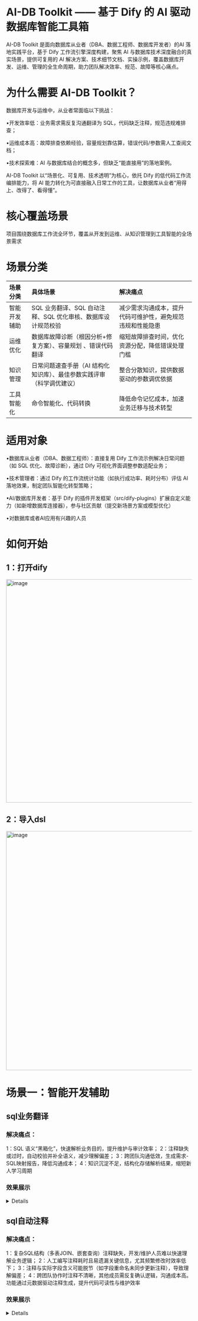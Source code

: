 # AI-DB Toolkit —— 基于 Dify 的 AI 驱动数据库智能工具箱
AI-DB Toolkit​ 是面向数据库从业者（DBA、数据工程师、数据库开发者）的 ​AI 落地实践平台，​基于 Dify 工作流引擎深度构建，聚焦 AI 与数据库技术深度融合的真实场景，提供可复用的 AI 解决方案、技术细节文档、实操示例，覆盖数据库开发、运维、管理的全生命周期，助力团队解决效率、规范、故障等核心痛点。

# ​为什么需要 AI-DB Toolkit？​​
数据库开发与运维中，从业者常面临以下挑战：

•开发效率低​：业务需求需反复沟通翻译为 SQL，代码缺乏注释，规范违规难排查；

•运维成本高​：故障排查依赖经验，容量规划靠估算，错误代码/参数需人工查阅文档；

•技术探索难​：AI 与数据库结合的概念多，但缺乏“能直接用”的落地案例。

​AI-DB Toolkit​ 以“场景化、可复用、技术透明”为核心，​依托 Dify 的低代码工作流编排能力，将 AI 能力转化为 ​可直接融入日常工作的工具，让数据库从业者“用得上、改得了、看得懂”。

# ​核心覆盖场景​
项目围绕数据库工作流全环节，覆盖从开发到运维、从知识管理到工具智能的全场景需求

# 场景分类

| 场景分类 | 具体场景 | 解决痛点 | 
| :-----| :---- | :---- |
| ​智能开发辅助​ | SQL 业务翻译、SQL 自动注释、SQL 优化审核、数据库设计规范校验 | 减少需求沟通成本，提升代码可维护性，避免规范违规和性能隐患| 
| ​​运维优化​​ | 数据库故障诊断（根因分析+修复方案）、容量规划 、错误代码翻译 |缩短故障排查时间，优化资源分配，降低错误处理门槛 | 
| ​​知识管理​​ | 日常问题速查手册（AI 结构化知识库）、最佳参数实践评审（科学调优建议） |整合分散知识，提供数据驱动的参数调优依据 | 
| ​​工具智能化​​ | 命令智能化、代码转换 |降低命令记忆成本，加速业务迁移与技术转型 | 

# 适用对象
•​数据库从业者​（DBA、数据工程师）：直接复用 Dify 工作流示例解决日常问题（如 SQL 优化、故障诊断），通过 Dify 可视化界面调整参数适配业务；

•技术管理者​：通过 Dify 的工作流统计功能（如执行成功率、耗时分布）评估 AI 落地效果，制定团队智能化转型策略；

•AI/数据库开发者​：基于 Dify 的插件开发框架（src/dify-plugins）扩展自定义能力（如新增数据库连接器），参与社区贡献（提交新场景方案或模型优化）

•对数据库或者AI应用有兴趣的人员

# 如何开始
## 1：打开dify
<img width="1903" height="604" alt="image" src="https://github.com/user-attachments/assets/79ebd44f-7f41-445c-b144-71213695509a" />

## 2：导入dsl
<img width="1895" height="647" alt="image" src="https://github.com/user-attachments/assets/47082449-b310-4b96-88c5-5cd7ce189d5f" />

# 场景一：智能开发辅助
## sql业务翻译
### 解决痛点：
1：SQL 语义“黑箱化”，快速解析业务目的，提升维护与审计效率； 
2：注释缺失或过时，自动校验并补全语义，减少理解偏差； 
3：跨团队沟通低效，生成需求-SQL映射报告，降低沟通成本； 
4：知识沉淀不足，结构化存储解析结果，缩短新人学习周期

### 效果展示
<details>
<img width="1799" height="892" alt="image" src="https://github.com/user-attachments/assets/84a4d1f5-6bb7-44d0-87e0-b8e719ed0ded" />
</details>

## sql自动注释
### 解决痛点：
1：复杂SQL结构（多表JOIN、嵌套查询）注释缺失，开发/维护人员难以快速理解业务逻辑；
2：人工编写注释耗时且易遗漏关键信息，尤其频繁修改时效率低下；
3：注释与实际字段含义可能脱节（如字段重命名未同步更新注释），导致理解偏差；
4：跨团队协作时注释不清晰，其他成员需反复确认逻辑，沟通成本高。功能通过元数据驱动注释生成，提升代码可读性与维护效率

### 效果展示
<details>
<img width="1864" height="951" alt="image" src="https://github.com/user-attachments/assets/44e7defe-188c-4afb-9150-34c843836688" />
<img width="1870" height="920" alt="image" src="https://github.com/user-attachments/assets/1653827c-d7d0-4135-852b-9393fb5e590c" />

</details>
